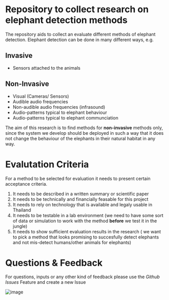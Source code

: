 # Repository to collect research on elephant detection methods 

The repository aids to collect an evaluate different methods of elephant detection. Elephant detection can be done in many different ways, e.g.

## Invasive
- Sensors attached to the animals

## Non-Invasive
- Visual (Cameras/ Sensors)
- Audible audio frequencies 
- Non-audible audio frequencies (infrasound)
- Audio-patterns typical to elephant behaviour
- Audio-patterns typical to elephant communciation

The aim of this research is to find methods for **non-invasive** methods only, since the system we develop should be deployed in such a way that it does not change the behaviour of the elephants in their natural habitat in any way.

# Evalutation Criteria
For a method to be selected for evaluation it needs to present certain acceptance criteria.

1. It needs to be described in a written summary or scientific paper
2. It needs to be technically and financially feasable for this project
3. It needs to rely on technology that is available and legaly usable in Thailand 
4. It needs to be testable in a lab environment (we need to have some sort of data or simulation to work with the method **before** we test it in the jungle)
5. It needs to show sufficient evaluation results in the research ( we want to pick a method that looks promising to succesfully detect elephants and not mis-detect humans/other animals for elephants)


# Questions & Feedback

For questions, inputs or any other kind of feedback please use the *Github Issues* Feature and create a new Issue

![image](https://user-images.githubusercontent.com/11522213/132982826-187d5ff7-4e8c-49a3-93c3-0a54823b85eb.png)


